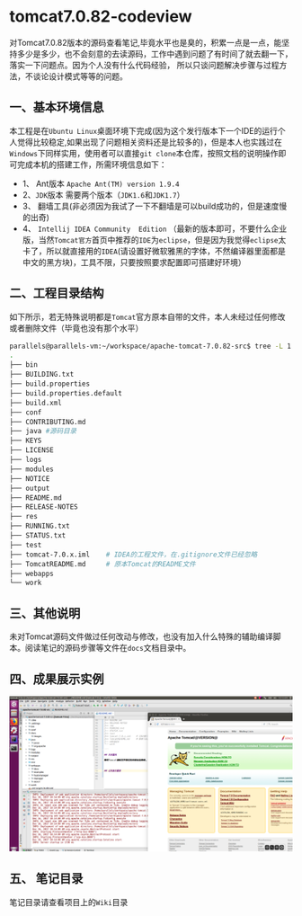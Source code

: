 # tomcat7.0.82-codeview

对Tomcat7.0.82版本的源码查看笔记,毕竟水平也是臭的，积累一点是一点，能坚持多少是多少，也不会刻意的去读源码，工作中遇到问题了有时间了就去翻一下，落实一下问题点。因为个人没有什么代码经验， 所以只谈问题解决步骤与过程方法，不谈论设计模式等等的问题。


##  一、基本环境信息

本工程是在`Ubuntu Linux`桌面环境下完成(因为这个发行版本下一个IDE的运行个人觉得比较稳定,如果出现了问题相关资料还是比较多的)，但是本人也实践过在`Windows`下同样实用，使用者可以直接`git clone`本仓库，按照文档的说明操作即可完成本机的搭建工作，所需环境信息如下：

- 1、 Ant版本 `Apache Ant(TM) version 1.9.4`
- 2、`JDK`版本 需要两个版本（`JDK1.6`和`JDK1.7`）
- 3、 翻墙工具(非必须因为我试了一下不翻墙是可以build成功的，但是速度慢的出奇)
- 4、 `Intellij IDEA Community  Edition` （最新的版本即可，不要什么企业版，当然`Tomcat官方`首页中推荐的`IDE`为`eclipse`，但是因为我觉得`eclipse`太卡了，所以就直接用的`IDEA`(请设置好微软雅黑的字体，不然编译器里面都是中文的黑方块)，工具不限，只要按照要求配置即可搭建好环境）


## 二、工程目录结构

如下所示，若无特殊说明都是`Tomcat`官方原本自带的文件，本人未经过任何修改或者删除文件（毕竟也没有那个水平）


```bash
parallels@parallels-vm:~/workspace/apache-tomcat-7.0.82-src$ tree -L 1
.
├── bin
├── BUILDING.txt
├── build.properties
├── build.properties.default
├── build.xml
├── conf
├── CONTRIBUTING.md
├── java #源码目录
├── KEYS
├── LICENSE
├── logs
├── modules
├── NOTICE
├── output
├── README.md
├── RELEASE-NOTES
├── res
├── RUNNING.txt
├── STATUS.txt
├── test
├── tomcat-7.0.x.iml    # IDEA的工程文件，在.gitignore文件已经忽略
├── TomcatREADME.md     # 原本Tomcat的README文件
├── webapps
└── work

```

## 三、其他说明

未对Tomcat源码文件做过任何改动与修改，也没有加入什么特殊的辅助编译脚本。阅读笔记的源码步骤等文件在`docs`文档目录中。



## 四、成果展示实例

![](images/buildsuccess.png)



## 五、 笔记目录


笔记目录请查看项目上的`Wiki`目录





